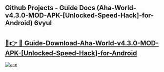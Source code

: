## Github Projects - Guide Docs (Aha-World-v4.3.0-MOD-APK-[Unlocked-Speed-Hack]-for-Android) 6vyul

# <h2><a href="https://apkcomod.com?title=Aha-World-v4.3.0-MOD-APK-[Unlocked-Speed-Hack]-for-Android">🔗👉 🔴 Guide-Download-Aha-World-v4.3.0-MOD-APK-[Unlocked-Speed-Hack]-for-Android </a></h2>

[![acn](https://github.com/user-attachments/assets/0f9c940e-d8b0-45ae-aac7-cd30a18b3e1c)](https://apkcomod.com?title=Aha-World-v4.3.0-MOD-APK-[Unlocked-Speed-Hack]-for-Android)
